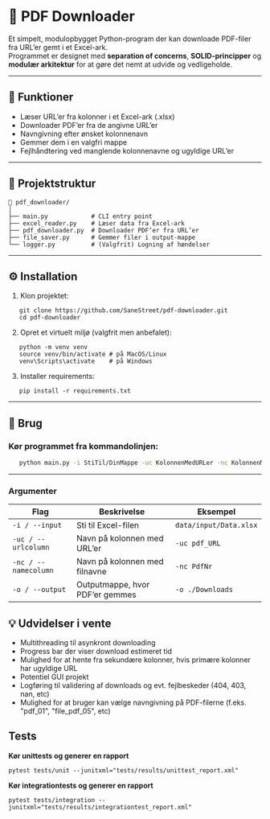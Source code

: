 # 📜 PDF Downloader

Et simpelt, modulopbygget Python-program der kan downloade PDF-filer fra URL’er gemt i et Excel-ark.  
Programmet er designet med **separation of concerns**, **SOLID-principper** og **modulær arkitektur** for at gøre det nemt at udvide og vedligeholde.

---

## 🚀 Funktioner

- Læser URL’er fra kolonner i et Excel-ark (.xlsx)
- Downloader PDF’er fra de angivne URL’er
- Navngivning efter ønsket kolonnenavn
- Gemmer dem i en valgfri mappe
- Fejlhåndtering ved manglende kolonnenavne og ugyldige URL’er

---

## 🧱 Projektstruktur
```
📁 pdf_downloader/
│
├── main.py            # CLI entry point
├── excel_reader.py    # Læser data fra Excel-ark
├── pdf_downloader.py  # Downloader PDF’er fra URL’er
├── file_saver.py      # Gemmer filer i output-mappe
└── logger.py          # (Valgfrit) Logning af hændelser
```

---

## ⚙️ Installation

1. Klon projektet:
```
   git clone https://github.com/SaneStreet/pdf-downloader.git
   cd pdf-downloader 
```
2. Opret et virtuelt miljø (valgfrit men anbefalet):
```
   python -m venv venv
   source venv/bin/activate # på MacOS/Linux
   venv\Scripts\activate    # på Windows
```
3. Installer requirements:
```
   pip install -r requirements.txt
```
---

## 🧩 Brug

### Kør programmet fra kommandolinjen:
```bash
   python main.py -i StiTil/DinMappe -uc KolonnenMedURLer -nc KolonnenMedNavnene -o MappenDu/VilGemmeI
```
---

### Argumenter

| Flag | Beskrivelse | Eksempel |
| --- | --- | --- |
| `-i / --input` | Sti til Excel-filen | `data/input/Data.xlsx` |
| `-uc / --urlcolumn` | Navn på kolonnen med URL’er | `-uc pdf_URL` |
| `-nc / --namecolumn` | Navn på kolonnen med filnavne | `-nc PdfNr` |
| `-o / --output` | Outputmappe, hvor PDF’er gemmes | `-o ./Downloads` |

## 💡 Udvidelser i vente
* Multithreading til asynkront downloading
* Progress bar der viser download estimeret tid
* Mulighed for at hente fra sekundære kolonner, hvis primære kolonner har ugyldige URL
* Potentiel GUI projekt
* Logføring til validering af downloads og evt. fejlbeskeder (404, 403, nan, etc)
* Mulighed for at bruger kan vælge navngivning på PDF-filerne (f.eks. "pdf_01", "file_pdf_05", etc)

## Tests

**Kør unittests og generer en rapport**
```
pytest tests/unit --junitxml="tests/results/unittest_report.xml"
```
**Kør integrationtests og generer en rapport**
```
pytest tests/integration --junitxml="tests/results/integrationtest_report.xml" 
```
